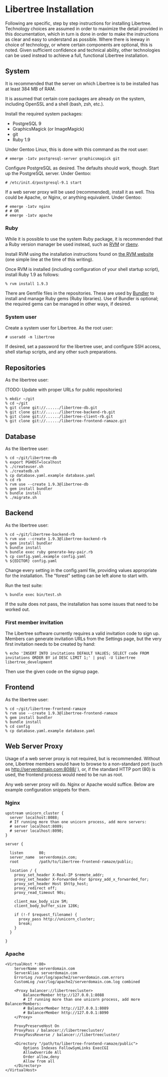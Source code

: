 # Libertree Installation

Following are specific, step by step instructions for installing Libertree.
Technology choices are assumed in order to maximize the detail provided in this
documentation, which in turn is done in order to make the instructions as
clear and easy to understand as possible.  Where there is leeway in choice of
technology, or where certain components are optional, this is noted.  Given
sufficient confidence and technical ability, other technologies can be
used instead to achieve a full, functional Libertree installation.

## System

It is recommended that the server on which Libertree is to be installed has at
least 384 MB of RAM.

It is assumed that certain core packages are already on the system, including
OpenSSL and a shell (bash, zsh, etc.).

Install the required system packages:

* PostgreSQL 9
* GraphicsMagick (or ImageMagick)
* git
* Ruby 1.9

Under Gentoo Linux, this is done with this command as the root user:

    # emerge -1atv postgresql-server graphicsmagick git

Configure PostgreSQL as desired.  The defaults should work, though.
Start up the PostgreSQL server.  Under Gentoo:

    # /etc/init.d/postgresql-9.1 start

If a web server proxy will be used (recommended), install it as well.  This
could be Apache, or Nginx, or anything equivalent.  Under Gentoo:

    # emerge -1atv nginx
    # # OR
    # emerge -1atv apache

### Ruby

While it is possible to use the system Ruby package, it is recommended that a
Ruby version manager be used instead, such as
[RVM](https://rvm.beginrescueend.com/) or
[rbenv](https://github.com/sstephenson/rbenv).

Install RVM using the installation instructions found on
[the RVM website](https://rvm.beginrescueend.com/) (one simple line at the time
of this writing).

Once RVM is installed (including configuration of your shell startup script),
install Ruby 1.9 as follows:

    % rvm install 1.9.3

There are Gemfile files in the repositories.  These are used by
[Bundler](http://gembundler.com/) to install and manage Ruby gems (Ruby
libraries).  Use of Bundler is optional; the required gems can be managed in
other ways, if desired.

### System user

Create a system user for Libertree.  As the root user:

    # useradd -m libertree

If desired, set a password for the libertree user, and configure SSH access,
shell startup scripts, and any other such preparations.

## Repositories

As the libertree user:

(TODO: Update with proper URLs for public repositories)

    % mkdir ~/git
    % cd ~/git
    % git clone git://....../libertree-db.git
    % git clone git://....../libertree-backend-rb.git
    % git clone git://....../libertree-client-rb.git
    % git clone git://....../libertree-frontend-ramaze.git

## Database

As the libertree user:

    % cd ~/git/libertree-db
    % export PGHOST=localhost
    % ./createuser.sh
    % ./createdb.sh
    % cp database.yaml.example database.yaml
    % cd rb
    % rvm use --create 1.9.3@libertree-db
    % gem install bundler
    % bundle install
    % ./migrate.sh

## Backend

As the libertree user:

    % cd ~/git/libertree-backend-rb
    % rvm use --create 1.9.3@libertree-backend-rb
    % gem install bundler
    % bundle install
    % bundle exec ruby generate-key-pair.rb
    % cp config.yaml.example config.yaml
    % ${EDITOR} config.yaml

Change every setting in the config.yaml file, providing values appropriate for
the installation.  The "forest" setting can be left alone to start with.

Run the test suite:

    % bundle exec bin/test.sh

If the suite does not pass, the installation has some issues that need to be
worked out.

### First member invitation

The Libertree software currently requires a valid invitation code to sign up.
Members can generate invitation URLs from the Settings page, but the very first
invitation needs to be created by hand:

    % echo 'INSERT INTO invitations DEFAULT VALUES; SELECT code FROM invitations ORDER BY id DESC LIMIT 1;' | psql -U libertree libertree_development

Then use the given code on the signup page.

## Frontend

As the libertree user:

    % cd ~/git/libertree-frontend-ramaze
    % rvm use --create 1.9.3@libertree-frontend-ramaze
    % gem install bundler
    % bundle install
    % cd config
    % cp database.yaml.example database.yaml

## Web Server Proxy

Usage of a web server proxy is not required, but is recommended.  Without one,
Libertree members would have to browse to a non-standard port (such as
http://serverdomain.com:8088/ ), or, if the standard HTTP port (80) is used, the
frontend process would need to be run as root.

Any web server proxy will do.  Nginx or Apache would suffice.  Below are
example configuration snippets for them.

### Nginx

    upstream unicorn_cluster {
      server localhost:8088;
      # If running more than one unicorn process, add more servers:
      # server localhost:8089;
      # server localhost:8090;
    }

    server {

      listen       80;
      server_name  serverdomain.com;
      root         /path/to/libertree-frontend-ramaze/public;

      location / {
        proxy_set_header X-Real-IP $remote_addr;
        proxy_set_header X-Forwarded-For $proxy_add_x_forwarded_for;
        proxy_set_header Host $http_host;
        proxy_redirect off;
        proxy_read_timeout 90s;

        client_max_body_size 5M;
        client_body_buffer_size 128K;

        if (!-f $request_filename) {
          proxy_pass http://unicorn_cluster;
          break;
        }
      }

    }

### Apache

    <VirtualHost *:80>
        ServerName serverdomain.com
        ServerAlias serverdomain.com
        ErrorLog /var/log/apache2/serverdomain.com.errors
        CustomLog /var/log/apache2/serverdomain.com.log combined

        <Proxy balancer://libertreecluster>
            BalancerMember http://127.0.0.1:8088
            # If running more than one unicorn process, add more BalancerMembers:
            # BalancerMember http://127.0.0.1:8089
            # BalancerMember http://127.0.0.1:8090
        </Proxy>

        ProxyPreserveHost On
        ProxyPass / balancer://libertreecluster/
        ProxyPassReverse / balancer://libertreecluster/

        <Directory "/path/to/libertree-frontend-ramaze/public">
            Options Indexes FollowSymLinks ExecCGI
            AllowOverride All
            Order allow,deny
            Allow from all
        </Directory>
    </VirtualHost>
